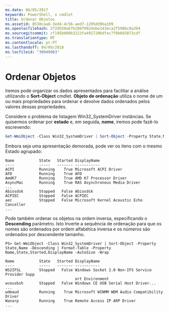 ```yaml
---
ms.date: 06/05/2017
keywords: PowerShell, o cmdlet
title: Ordenar Objetos
ms.assetid: 8530caa8-3ed4-4c56-aed7-1295dd9ba199
ms.openlocfilehash: 272d550a67b206f9924ebe143eca2f5906c0a304
ms.sourcegitcommit: cf195b090b3223fa4917206dfec7f0b603873cdf
ms.translationtype: MT
ms.contentlocale: pt-PT
ms.lasthandoff: 04/09/2018
ms.locfileid: "30949983"
---
```

# <a name="sorting-objects"></a>Ordenar Objetos

Iremos pode organizar os dados apresentados para facilitar a análise utilizando o **Sort-Object** cmdlet. **Objeto de ordenação** utiliza o nome de um ou mais propriedades para ordenar e devolve dados ordenados pelos valores dessas propriedades.

Considere o problema de listagem Win32_SystemDriver instâncias. Se quisermos ordenar por **estado** e, em seguida, **nome**, iremos pode fazê-lo escrevendo:

```powershell
Get-WmiObject -Class Win32_SystemDriver | Sort-Object -Property State,Name | Format-Table -Property Name,State,Started,DisplayName -AutoSize -Wrap
```

Embora seja uma apresentação demorada, pode ver os itens com o mesmo Estado agrupado:

```output
Name           State   Started DisplayName
----           -----   ------- -----------
ACPI           Running    True Microsoft ACPI Driver
AFD            Running    True AFD
AmdK7          Running    True AMD K7 Processor Driver
AsyncMac       Running    True RAS Asynchronous Media Driver
...
Abiosdsk       Stopped   False Abiosdsk
ACPIEC         Stopped   False ACPIEC
aec            Stopped   False Microsoft Kernel Acoustic Echo Canceller
...
```

Pode também ordenar os objetos na ordem inversa, especificando o **Descending** parâmetro. Isto Inverte a sequência de ordenação para que os nomes são ordenados por ordem alfabética inversa e os números são ordenados por descendente tamanho.

```
PS> Get-WmiObject -Class Win32_SystemDriver | Sort-Object -Property State,Name -Descending | Format-Table -Property Name,State,Started,DisplayName -AutoSize -Wrap

Name           State   Started DisplayName
----           -----   ------- -----------
WS2IFSL        Stopped   False Windows Socket 2.0 Non-IFS Service Provider Supp
                               ort Environment
wceusbsh       Stopped   False Windows CE USB Serial Host Driver...
...
wdmaud         Running    True Microsoft WINMM WDM Audio Compatibility Driver
Wanarp         Running    True Remote Access IP ARP Driver
...
```